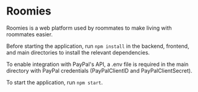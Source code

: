 # Roomies

Roomies is a web platform used by roommates to make living with roommates easier.

Before starting the application, run `npm install` in the backend, frontend, and main directories to install the relevant dependencies.

To enable integration with PayPal's API, a .env file is required in the main directory with PayPal credentials (PayPalClientID and PayPalClientSecret).

To start the application, run `npm start`.
